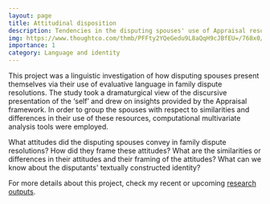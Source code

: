 ```yaml
---
layout: page
title: Attitudinal disposition
description: Tendencies in the disputing spouses' use of Appraisal resources in family dispute resolutions
img: https://www.thoughtco.com/thmb/PFFty2YQeGedu9L8aQqH9cJBfEU=/768x0/filters:no_upscale():max_bytes(150000):strip_icc():format(webp)/Getty_conversation_analysis-SzpurB0153c-56d315e75f9b5879cc8a4bf4.jpg
importance: 1
category: Language and identity
---
```


This project was a linguistic investigation of how disputing spouses present themselves via their use of evaluative language in family dispute resolutions. The study took a dramaturgical view of the discursive presentation of the ‘self’ and drew on insights provided by the Appraisal framework. In order to group the spouses with respect to similarities and differences in their use of these resources, computational multivariate analysis tools were employed.


<div class="row">
    <div class="col-sm mt-3 mt-md-0">
        <img class="img-fluid rounded z-depth-1" src="{{ '/assets/img/1.jpg' | relative_url }}" alt="" title="example image"/>
    </div>
    <div class="col-sm mt-3 mt-md-0">
        <img class="img-fluid rounded z-depth-1" src="{{ '/assets/img/3.jpg' | relative_url }}" alt="" title="example image"/>
    </div>
</div>
<div class="caption">
    What attitudes did the disputing spouses convey in family dispute resolutions? How did they frame these attitudes?
    What are the similarities or differences in their attitudes and their framing of the attitudes? What can we know about the disputants' textually constructed identity?
</div>

For more details about this project, check my recent or upcoming [research outputs](/research/).
